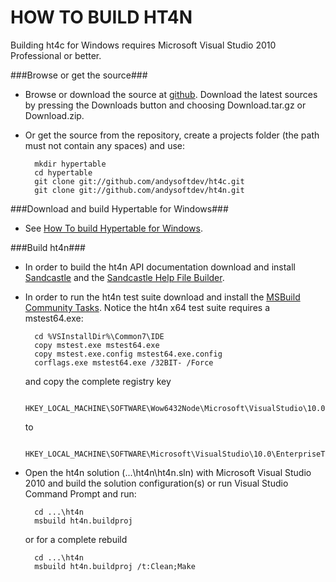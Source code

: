 HOW TO BUILD HT4N
=================

Building ht4c for Windows requires Microsoft Visual Studio 2010 Professional or better.


###Browse or get the source###

* Browse or download the source at [github](http://github.com/andysoftdev/ht4n).
  Download the latest sources by pressing the Downloads button and choosing
  Download.tar.gz or Download.zip.
  
* Or get the source from the repository, create a projects folder (the path must not
  contain any spaces) and use:

		mkdir hypertable
		cd hypertable
		git clone git://github.com/andysoftdev/ht4c.git
		git clone git://github.com/andysoftdev/ht4n.git


###Download and build Hypertable for Windows###

* See [How To build Hypertable for Windows](https://github.com/andysoftdev/ht4w/blob/windows/README.md).


###Build ht4n###

* In order to build the ht4n API documentation download and install [Sandcastle](http://sandcastle.codeplex.com/) and the [Sandcastle Help File Builder](http://shfb.codeplex.com/).

* In order to run the ht4n test suite download and install the [MSBuild Community Tasks](http://msbuildtasks.tigris.org/). Notice the ht4n x64 test suite requires a mstest64.exe:

		cd %VSInstallDir%\Common7\IDE
		copy mstest.exe mstest64.exe
		copy mstest.exe.config mstest64.exe.config
		corflags.exe mstest64.exe /32BIT- /Force
  and copy the complete registry key

		HKEY_LOCAL_MACHINE\SOFTWARE\Wow6432Node\Microsoft\VisualStudio\10.0\EnterpriseTools\QualityTools\TestTypes
  to

		HKEY_LOCAL_MACHINE\SOFTWARE\Microsoft\VisualStudio\10.0\EnterpriseTools\QualityTools\TestTypes

* Open the ht4n solution (...\\ht4n\\ht4n.sln) with Microsoft Visual Studio 2010 and build the solution configuration(s) or
  run Visual Studio Command Prompt and run:

		cd ...\ht4n
		msbuild ht4n.buildproj
  or for a complete rebuild

		cd ...\ht4n
		msbuild ht4n.buildproj /t:Clean;Make

